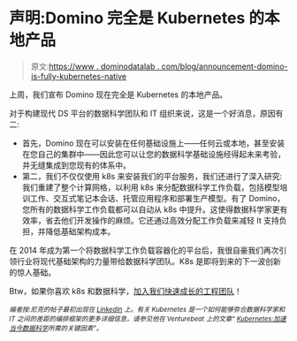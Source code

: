 # 声明:Domino 完全是 Kubernetes 的本地产品

> 原文:[https://www . dominodatalab . com/blog/announcement-domino-is-fully-kubernetes-native](https://www.dominodatalab.com/blog/announcement-domino-is-fully-kubernetes-native)

上周，我们宣布 Domino 现在完全是 Kubernetes 的本地产品。

对于构建现代 DS 平台的数据科学团队和 IT 组织来说，这是一个好消息，原因有二:

*   首先，Domino 现在可以安装在任何基础设施上——任何云或本地，甚至安装在您自己的集群中——因此您可以让您的数据科学基础设施经得起未来考验，并无缝集成到您现有的体系中。
*   第二，我们不仅仅使用 k8s 来安装我们的平台服务，我们还进行了深入研究:我们重建了整个计算网格，以利用 k8s 来分配数据科学工作负载，包括模型培训工作、交互式笔记本会话、托管应用程序和部署生产模型。有了 Domino，您所有的数据科学工作负载都可以自动从 k8s 中提升。这使得数据科学家更有效率，省去他们开发操作的麻烦。它还通过高效分配工作负载来减轻 It 支持负担，并降低基础架构成本。

在 2014 年成为第一个将数据科学工作负载容器化的平台后，我很自豪我们再次引领行业将现代基础架构的力量带给数据科学团队。K8s 是即将到来的下一波创新的惊人基础。

Btw，如果你喜欢 k8s 和数据科学，[加入我们快速成长的工程团队](https://www.dominodatalab.com/careers/engineering/)！

*<sub>编者按:尼克的帖子最初出现在 [LinkedIn](https://www.linkedin.com/posts/nick-elprin-0b30a038_last-week-we-announced-that-domino-is-now-activity-6604448558450126848-vRVO) 上。有关 Kubernetes 是一个如何能够弥合数据科学家和 IT 之间的差距的编排框架的更多详细信息，请参见他在 Venturebeat 上的文章“ [Kubernetes:加速当今数据科学](https://venturebeat.com/2019/11/21/kubernetes-the-key-ingredient-it-needs-to-accelerate-todays-data-science/)所需的关键因素”。</sub>*